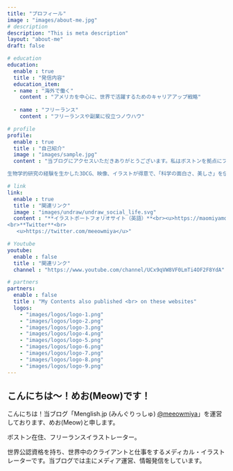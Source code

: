 ```yaml
---
title: "プロフィール"
image : "images/about-me.jpg"
# description
description: "This is meta description"
layout: "about-me"
draft: false

# education
education:
  enable : true
  title : "発信内容"
  education_item:
  - name : "海外で働く"
    content : "アメリカを中心に、世界で活躍するためのキャリアアップ戦略"
    
  - name : "フリーランス"
    content : "フリーランスや副業に役立つノウハウ"

# profile
profile:
  enable : true
  title : "自己紹介"
  image : "images/sample.jpg"
  content : "当ブログにアクセスいただきありがとうございます。私はボストンを拠点にフリーランスイラストレーターをしており、アメリカ、カナダ、日本、ドイツ、中国など世界中から仕事を受注しています。<br><br>大阪出身で、関西の国立大学で生物学を学び、肺がんにおける分子生物学的メカニズムを研究していました。在学中に科学・医療の知識を持ってイラストを描く**メディカル・イラストレーション**に興味を持ち、2014年、渡米。アメリカの大学院にて修士号を取得し、Board of Certification of Medical Illustratorsからメディカルイラストレーターの世界公認資格を取得しています。<br><br>

生物学的研究の経験を生かした3DCG、映像、イラストが得意で、「科学の面白さ、美しさ」を伝えるのが仕事です。学術雑誌の表紙やシェーマ、VCプレゼン資料や教科書イラストなどを手がけています。"

# link
link:
  enable : true
  title : "関連リンク"
  image : "images/undraw/undraw_social_life.svg"
  content : "**イラストポートフォリオサイト（英語）**<br><u>https://maomiyamoto.com/</u><br>
<br>**Twitter**<br>
   <u>https://twitter.com/meeowmiya</u>"

# Youtube
youtube:
  enable : false
  title : "関連リンク"
  channel : "https://www.youtube.com/channel/UCx9qVW8VF0LmTi4OF2F8YdA"

# partners
partners:
  enable : false
  title : "My Contents also published <br> on these websites"
  logos:
    - "images/logos/logo-1.png"
    - "images/logos/logo-2.png"
    - "images/logos/logo-3.png"
    - "images/logos/logo-4.png"
    - "images/logos/logo-5.png"
    - "images/logos/logo-6.png"
    - "images/logos/logo-7.png"
    - "images/logos/logo-8.png"
    - "images/logos/logo-9.png"
---
```


## こんにちは〜！めお(Meow)です！

こんにちは！当ブログ「Menglish.jp (みんぐりっしゅ) <u><a href="https://twitter.com/meeowmiya">@meeowmiya</a></u>」を運営しております、めお(Meow)と申します。

ボストン在住、フリーランスイラストレーター。

世界公認資格を持ち、世界中のクライアントと仕事をするメディカル・イラストレーターです。当ブログでは主にメディア運営、情報発信をしています。